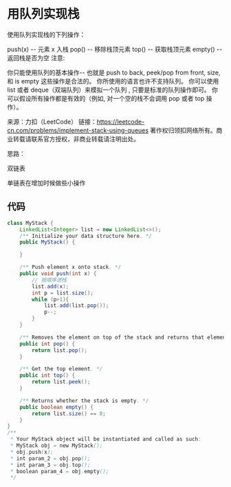 # 用队列实现栈

使用队列实现栈的下列操作：

push(x) -- 元素 x 入栈
pop() -- 移除栈顶元素
top() -- 获取栈顶元素
empty() -- 返回栈是否为空
注意:

你只能使用队列的基本操作-- 也就是 push to back, peek/pop from front, size, 和 is empty 这些操作是合法的。
你所使用的语言也许不支持队列。 你可以使用 list 或者 deque（双端队列）来模拟一个队列 , 只要是标准的队列操作即可。
你可以假设所有操作都是有效的（例如, 对一个空的栈不会调用 pop 或者 top 操作）。

来源：力扣（LeetCode）
链接：https://leetcode-cn.com/problems/implement-stack-using-queues
著作权归领扣网络所有。商业转载请联系官方授权，非商业转载请注明出处。

思路：

双链表

单链表在增加时候做些小操作

## 代码

```java
class MyStack {
    LinkedList<Integer> list = new LinkedList<>();
    /** Initialize your data structure here. */
    public MyStack() {

    }

    /** Push element x onto stack. */
    public void push(int x) {
        // 按顺序进栈
        list.add(x);
        int p = list.size();
        while (p>1){
            list.add(list.pop());
            p--;
        }
    }

    /** Removes the element on top of the stack and returns that element. */
    public int pop() {
        return list.pop();
    }

    /** Get the top element. */
    public int top() {
        return list.peek();
    }

    /** Returns whether the stack is empty. */
    public boolean empty() {
        return list.size() == 0;
    }
}
/**
 * Your MyStack object will be instantiated and called as such:
 * MyStack obj = new MyStack();
 * obj.push(x);
 * int param_2 = obj.pop();
 * int param_3 = obj.top();
 * boolean param_4 = obj.empty();
 */
```


